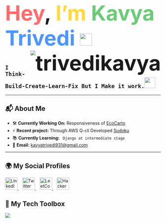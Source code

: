 <!-- ![Header GIF](./supawork_20250226_101536.gif) -->



<p>
  
<h1 style="font-family:-apple-system, BlinkMacSystemFont, 'Segoe UI', Roboto, Helvetica, Arial, sans-serif; font-weight:bold; font-size:4.2rem;">
  <span style="color:#FF6B6B; font-size:4.2rem;">Hey</span>, 
  <span style="color:#FFD93D; font-size:4.2rem;">I’m</span> 
  <span style="color:#6BCB77;">Kavya</span> 
  <span style="color:#4D96FF;">Trivedi</span> 
 <img src="https://i.pinimg.com/736x/b8/20/12/b8201271d4e1595d57ad2e40b6b4c038.jpg" width="39" height="39" /> 
   <img align="right" src="https://komarev.com/ghpvc/?username=trivedikavya&label=Profile%20views&color=0e75b6&style=flat" alt="trivedikavya" /> <!-- 45 40 -- iron man  . 30 30 for apdi image  -->
</h1>
 
</p>

## `I Think-Build-Create-Learn-Fix But I Make it work.`<img src="https://i.pinimg.com/originals/4f/83/50/4f83505620d2d05abd71fee5e32ed6c5.gif" width="35" height="35" />

---

## 📬 About Me

- 🛠️ **Currently Working On:** Responsiveness of [EcoCarto](https://v0-eco-health-map-project.vercel.app/)
- ⚡ **Recent project:** Through AWS Q-cli Developed [Sudoku](https://github.com/trivedikavya/Amazon-Q-CLI)  
- 📚 **Currently Learning:** ` Django at intermediate stage`
- 📩 **Email:** [kavyatrivedi931@gmail.com](mailto:kavyatrivedi931@gmail.com)

---

## 🌍 My Social Profiles

  <a href="https://linkedin.com/in/trivedikavya" target="_blank" title="LinkedIn">
    <img src="https://cdn.jsdelivr.net/gh/devicons/devicon/icons/linkedin/linkedin-original.svg" width="40" height="40" alt="LinkedIn"/> 
  </a>
  &nbsp;&nbsp;

  <a href="https://twitter.com/iamkavyatrivedi" target="_blank" title="Twitter">
    <img src="https://img.icons8.com/color/48/000000/twitter--v1.png" width="40" height="40" alt="Twitter"/>
  </a>
  &nbsp;&nbsp;

  <a href="https://leetcode.com/trivedi_kavya" target="_blank" title="LeetCode">
    <img src="https://upload.wikimedia.org/wikipedia/commons/1/19/LeetCode_logo_black.png" width="40" height="40" alt="LeetCode"/>
  </a>
  &nbsp;&nbsp;

  <a href="https://www.hackerrank.com/kavyatrivedi" target="_blank" title="HackerRank">
    <img src="https://cdn.worldvectorlogo.com/logos/hackerrank.svg" width="40" height="40" alt="HackerRank"/>
  </a>
<!--   <a href="https://kavyatrivedi.vercel.app" target="_blank">
    <img alt="Portfolio" src="https://img.shields.io/badge/-Portfolio-black?style=for-the-badge&logo=vercel&logoColor=white"/>
  </a> -->
</p>


## 🧰 My Tech Toolbox

<p>
  <img src="https://skillicons.dev/icons?i=html,css,js,react,tailwind,threejs,django,python,vscode,replit,git,github,netlify,gcp,ai" />
</p>



